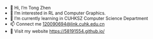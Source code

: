 - 👋 Hi, I’m Tong Zhen
- 👀 I’m interested in RL and Computer Graphics.
- 🌱 I’m currently learning in CUHKSZ Computer Science Department
- 📫 Connect me 120090694@link.cuhk.edu.cn
- 🐶 Visit my website https://58191554.github.io/
<!---
58191554/58191554 is a ✨ special ✨ repository because its `README.md` (this file) appears on your GitHub profile.
You can click the Preview link to take a look at your changes.
--->
